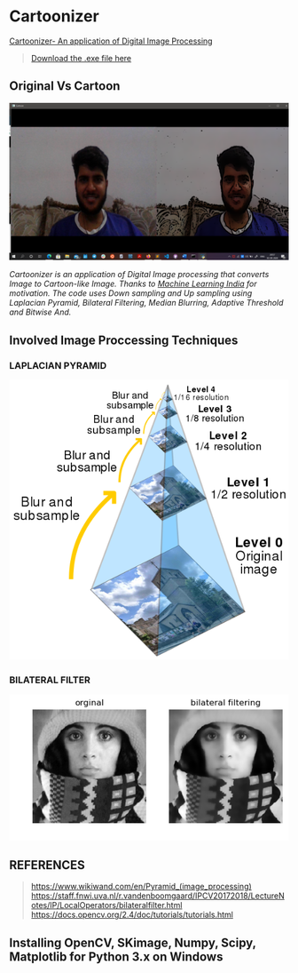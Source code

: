 # Cartoonizer
[Cartoonizer- An application of Digital Image Processing](https://www.linkedin.com/posts/ankuraxz_computervision-imageprocessing-opensourcedevelopment-activity-6707310069723271168-g98W)
>[Download the .exe file here](https://drive.google.com/file/d/1m2fUPsGSyzCnyDBplukL1BvaBB0hbk6H/view?usp=sharing)

## Original Vs Cartoon
![ORIGINAL AND CARTOON]( img_2.png "Image")

_Cartoonizer is an application of Digital Image processing that converts Image to Cartoon-like Image. Thanks to [Machine Learning India](https://www.linkedin.com/company/mlindia/) for motivation. The code uses Down sampling and Up sampling using Laplacian Pyramid, Bilateral Filtering, Median Blurring, Adaptive Threshold and Bitwise And._

## Involved Image Proccessing Techniques

### LAPLACIAN PYRAMID
![laplacian_filter]( Images/laplacian_pyramid.png "Image")
### BILATERAL FILTER
![Bilateral filter]( Images/bilateral_filter.png "Image")

## REFERENCES 
> https://www.wikiwand.com/en/Pyramid_(image_processing)
> https://staff.fnwi.uva.nl/r.vandenboomgaard/IPCV20172018/LectureNotes/IP/LocalOperators/bilateralfilter.html
> https://docs.opencv.org/2.4/doc/tutorials/tutorials.html


## Installing OpenCV, SKimage, Numpy, Scipy, Matplotlib for Python 3.x on Windows
